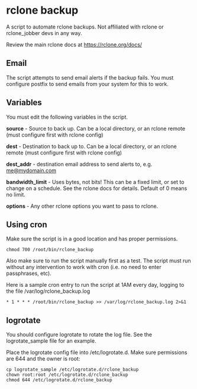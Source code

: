 # rclone backup  

A script to automate rclone backups. Not affiliated with rclone or rclone_jobber devs in any way.

Review the main rclone docs at https://rclone.org/docs/

## Email
The script attempts to send email alerts if the backup fails. You must configure postfix to send emails from your system for this to work.

## Variables
You must edit the following variables in the script.


**source** - Source to back up. Can be a local directory, or an rclone remote (must configure first with rclone config)

**dest** - Destination to back up to. Can be a local directory, or an rclone remote (must configure first with rclone config)

**dest_addr** - destination email address to send alerts to, e.g. me@mydomain.com 

**bandwidth_limit** - Uses bytes, not bits! This can be a fixed limit, or set to change on a schedule. See the rclone docs for details. Default of 0 means no limit.

**options** - Any other rclone options you want to pass to rclone.

## Using cron

Make sure the script is in a good location and has proper permissions.

```
chmod 700 /root/bin/rclone_backup
```

Also make sure to run the script manually first as a test. The script must run without any intervention to work with cron (i.e. no need to enter passphrases, etc).

Here is a sample cron entry to run the script at 1AM every day, logging to the file /var/log/rclone_backup.log

```
* 1 * * * /root/bin/rclone_backup >> /var/log/rclone_backup.log 2>&1

```

## logrotate
You should configure logrotate to rotate the log file. See the logrotate_sample file for an example.

Place the logrotate config file into /etc/logrotate.d. Make sure permissions are 644 and the owner is root:

```
cp logrotate_sample /etc/logrotate.d/rclone_backup
chown root:root /etc/logrotate.d/rclone_backup
chmod 644 /etc/logrotate.d/rclone_backup
